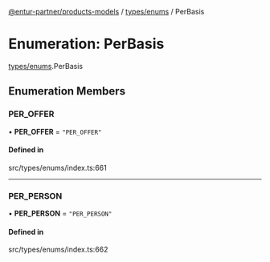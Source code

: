 [@entur-partner/products-models](../README.md) / [types/enums](../modules/types_enums.md) / PerBasis

# Enumeration: PerBasis

[types/enums](../modules/types_enums.md).PerBasis

## Enumeration Members

### PER\_OFFER

• **PER\_OFFER** = ``"PER_OFFER"``

#### Defined in

src/types/enums/index.ts:661

___

### PER\_PERSON

• **PER\_PERSON** = ``"PER_PERSON"``

#### Defined in

src/types/enums/index.ts:662
